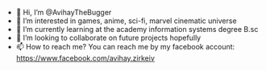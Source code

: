 - 👋 Hi, I’m @AvihayTheBugger
- 👀 I’m interested in games, anime, sci-fi, marvel cinematic universe
- 🌱 I’m currently learning at the academy information systems degree B.sc
- 💞️ I’m looking to collaborate on future projects hopefully
- 📫 How to reach me? You can reach me by my facebook account: https://www.facebook.com/avihay.zirkeiv

<!---
AvihayTheBugger/AvihayTheBugger is a ✨ special ✨ repository because its `README.md` (this file) appears on your GitHub profile.
You can click the Preview link to take a look at your changes.
--->
